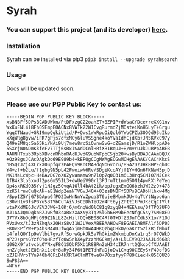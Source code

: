 # Syrah

### You can support this project (and its developer) [here](https://www.paypal.me/KamilBoberek/10).

### Installation 

Syrah can be installed via pip3
`pip3 install --upgrade syrahsearch`

### Usage
Docs will be updated soon. 

### Please use our PGP Public Key to contact us:

```
-----BEGIN PGP PUBLIC KEY BLOCK-----
xsBNBFf5DPsBCADUWkn/PtDFxzgC22oahZT+8ZPIP+dWsaCYDce+reXXG1nv
WxKuENl4l8Fh0SEmpEOACNx8VWTk22W1CvgRurmdZjMOsteiKnHGLyT+Grgu
YgqCTNaud+GRI9mpQgkiUtid/P+Qws1rWRpuOiQol6YWoCPZb3OOQd93uIko
xXqWRg8gvw/iFR7gPjs7dfxMCy6luVSSgne4koYVaIdhCjdXb+JN5KVxC97y
Q49eEM8gc5a65HiYNAi9Uj7mew8rcSiOvnwSvG+dZEamzjD/R1oZWHlppADe
5SXrjW0ADmKkfeFv7TTj6sRxISAdOCnlHRiXB1BqUJ+B/mvYUJkJuRPpABEB
AAHNHTxub3RpbXBvcnRhbnRAcHJvdG9ubWFpbC5jb20+wsByBBABCAAmBQJX
+Qz9BgsJCAcDAgkQo69E989b4+kEFQgCCgMWAgECGwMCHgEAAAK/CAC4KkcS
hBSQzJZj4XLrkX0upfqrzPAFQv9KnCMARdqNbGvoru/8SA2DzJHk8HPEqhDC
Y4+zf+b2Lu/f1gbg9N5pL42FwoiwN6Rv/SDgiKcoAYjf1Y+HGn6FKNwH5pjD
MK1MsLcWpc+HeBAvDG7oXOZywanamw9n7l0p7qOO31m6L3Hrq5CMIO7MJCek
1fB4k3lo5xoUl2psGm55IL3+dwUeiV90rl3PJruTt1nm05ON14pwRXjPeYeg
Dp4sxRKdQ35Yvj1NJgz5OvqA1Oll4bAt2ik/opJegxEmGO6bzhJW22z9+478
bzKSlrnwCuQxAH+aE1Wdp2eaNTVGvJ40X+03zsBNBFf5DPsBCADbHlhxw4Mg
/SppIZ5YjG7BDApaGfPO2IwHnNmYvZpqa3T6uje8MbmkJUy4qTtYtNgpo6an
G30vH1v8fsP8Yu53TYbCuTAiVJsCBDhTeO2r4FtbyjZPItItPmJKcCqCIYlt
vtaPXdME6JcVEV3JWG+10Kj6/mCnqWd0lC81g8zyqB4+4EEAsu/0fTPQ2UFO
mJ1AAJQmDqknRZJwBf03caRxzXAXNy3Tq25lGb6BM9bEecNfgC5sy7SM08EO
J7YVx8bDgHFjG99Z2NiL8ZcHilfOQvBE08C4Rf0T+DfZ3JnTCdkSX1o/F1Od
RVxUwx/tJ3zNZkqAx2QHzS8v31WJLVexABEBAAHCwF8EGAEIABMFAlf5DP0J
EKOvRPfPW+PpAhsMAADJfwgAxjmBh0wA4HKQzbqCHkO/GaKYt52iXRjfMhuf
b4felQOYIp9wVlbi7gvzRfSorwGpkJk5v7hGkimZWkmbuDnKa1rq5rO7QWkD
aP2J+prsGYzf0YoHRzfTq0wSnkX4yPzzhMGCkmj/A+LlLEV9Q2JAAJLd66RR
d0G2X9futvcbLOYNxgF8O1SQbF5Xb1R88Rn2zH34cIR7nrtQQkcoCfXUAAEf
nnZ/gketJEQEnXi1c0+8aRy34P6t1PETdhFaDjoDw1C+q90CZEyS+F49ofDG
oZJEHVroTYn940bN0FiD4kXRTAClmMTtwe0+70xzfyyPP89KiecHk85CQU20
SwP83A==
=NFnr
-----END PGP PUBLIC KEY BLOCK-----


```
